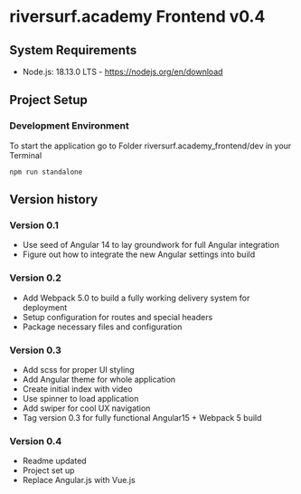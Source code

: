 # riversurf.academy Frontend v0.4

## System Requirements

* Node.js: 18.13.0 LTS - https://nodejs.org/en/download

## Project Setup

### Development Environment

To start the application go to Folder riversurf.academy_frontend/dev in your Terminal

`npm run standalone`

## Version history

### Version 0.1

* Use seed of Angular 14 to lay groundwork for full Angular integration
* Figure out how to integrate the new Angular settings into build

### Version 0.2

* Add Webpack 5.0 to build a fully working delivery system for deployment
* Setup configuration for routes and special headers
* Package necessary files and configuration

### Version 0.3

* Add scss for proper UI styling
* Add Angular theme for whole application
* Create initial index with video
* Use spinner to load application
* Add swiper for cool UX navigation
* Tag version 0.3 for fully functional Angular15 + Webpack 5 build

### Version 0.4

* Readme updated
* Project set up
* Replace Angular.js with Vue.js

